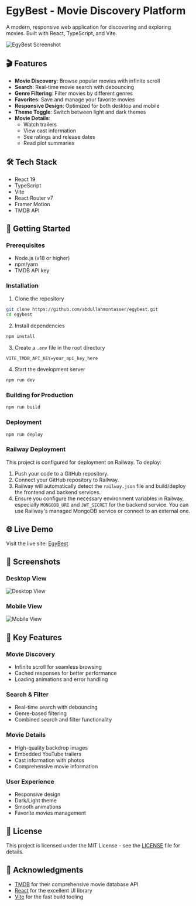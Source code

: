 # EgyBest - Movie Discovery Platform

A modern, responsive web application for discovering and exploring movies. Built with React, TypeScript, and Vite.

![EgyBest Screenshot](./public/screenshot.png)

## 🎬 Features

- **Movie Discovery**: Browse popular movies with infinite scroll
- **Search**: Real-time movie search with debouncing
- **Genre Filtering**: Filter movies by different genres
- **Favorites**: Save and manage your favorite movies
- **Responsive Design**: Optimized for both desktop and mobile
- **Theme Toggle**: Switch between light and dark themes
- **Movie Details**:
  - Watch trailers
  - View cast information
  - See ratings and release dates
  - Read plot summaries

## 🛠️ Tech Stack

- React 19
- TypeScript
- Vite
- React Router v7
- Framer Motion
- TMDB API

## 🚀 Getting Started

### Prerequisites

- Node.js (v18 or higher)
- npm/yarn
- TMDB API key

### Installation

1. Clone the repository
```bash
git clone https://github.com/abdullahmontasser/egybest.git
cd egybest
```

2. Install dependencies
```bash
npm install
```

3. Create a `.env` file in the root directory
```env
VITE_TMDB_API_KEY=your_api_key_here
```

4. Start the development server
```bash
npm run dev
```

### Building for Production

```bash
npm run build
```

### Deployment

```bash
npm run deploy
```

### Railway Deployment

This project is configured for deployment on Railway. To deploy:

1.  Push your code to a GitHub repository.
2.  Connect your GitHub repository to Railway.
3.  Railway will automatically detect the `railway.json` file and build/deploy the frontend and backend services.
4.  Ensure you configure the necessary environment variables in Railway, especially `MONGODB_URI` and `JWT_SECRET` for the backend service. You can use Railway's managed MongoDB service or connect to an external one.

## 🌐 Live Demo

Visit the live site: [EgyBest](https://abdullahmontasser.github.io/egybest)

## 📱 Screenshots

### Desktop View
![Desktop View](./public/desktop.png)

### Mobile View
![Mobile View](./public/mobile.png)

## 🔑 Key Features

### Movie Discovery
- Infinite scroll for seamless browsing
- Cached responses for better performance
- Loading animations and error handling

### Search & Filter
- Real-time search with debouncing
- Genre-based filtering
- Combined search and filter functionality

### Movie Details
- High-quality backdrop images
- Embedded YouTube trailers
- Cast information with photos
- Comprehensive movie information

### User Experience
- Responsive design
- Dark/Light theme
- Smooth animations
- Favorite movies management

## 📝 License

This project is licensed under the MIT License - see the [LICENSE](LICENSE) file for details.

## 🙏 Acknowledgments

- [TMDB](https://www.themoviedb.org/) for their comprehensive movie database API
- [React](https://reactjs.org/) for the excellent UI library
- [Vite](https://vitejs.dev/) for the fast build tooling
